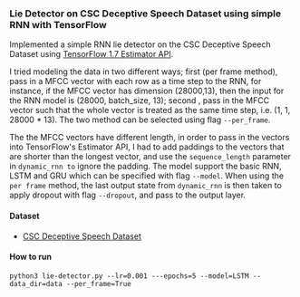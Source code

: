 ### Lie Detector on CSC Deceptive Speech Dataset using simple RNN with TensorFlow

Implemented a simple RNN lie detector on the CSC Deceptive Speech Dataset using [TensorFlow 1.7 Estimator API](https://www.tensorflow.org/api_docs/python/tf/estimator).

I tried modeling the data in two different ways; first (per frame method), pass in a MFCC vector with each row as a time step to the RNN, for instance, if the MFCC vector has dimension (28000,13), then the input for the RNN model is (28000, batch_size, 13); second , pass in the MFCC vector such that the whole vector is treated as the same time step, i.e. (1, 1, 28000 * 13). The two method can be selected using flag `--per_frame`.

The the MFCC vectors have different length, in order to pass in the vectors into TensorFlow's Estimator API, I had to add paddings to the vectors that are shorter than the longest vector, and use the `sequence_length` parameter in `dynamic_rnn to` ignore the padding. The model support the basic RNN, LSTM and GRU which can be specified with flag `--model`. When using the `per frame` method, the last output state from `dynamic_rnn` is then taken to apply dropout with flag `--dropout`, and pass to the output layer.

#### Dataset
- [CSC Deceptive Speech Dataset](https://catalog.ldc.upenn.edu/LDC2013S09)

#### How to run
`python3 lie-detector.py --lr=0.001 ---epochs=5 --model=LSTM --data_dir=data --per_frame=True`
